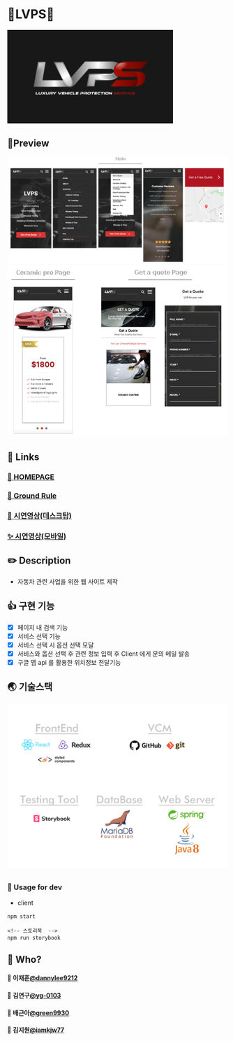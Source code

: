 # 🚕LVPS🚗

<img src="https://github.com/FDS-18-Final-Project/lvps/blob/develop/src/assets/logo_readme.PNG?raw=true" />

<div style="margin-bottom:30px"></div>

## 🗽Preview

<img src="https://github.com/FDS-18-Final-Project/lvps/blob/develop/src/assets/readme_01.PNG?raw=true" />
<img src="https://github.com/FDS-18-Final-Project/lvps/blob/develop/src/assets/readme_02.PNG?raw=true" />

<div style="margin-bottom:30px"></div>

## :wave: Links

### [🎲 HOMEPAGE](https://lvps.ca/)

### [🧱 Ground Rule](https://trello.com/b/vyPEnPyt/lvps)

### [🎉 시연영상(데스크탑)](https://www.loom.com/share/68f44f1bc133419ea500c3c06b3dce9d)

### [✨ 시연영상(모바일)](https://www.loom.com/share/1de6593ea320467c82a4a0a66dbedeee)

<div style="margin-bottom:30px"></div>

## ✏️ Description

- 자동차 관련 사업을 위한 웹 사이트 제작

<div style="margin-bottom:30px"></div>

## 👍 구현 기능

- [x] 페이지 내 검색 기능
- [x] 서비스 선택 기능
- [x] 서비스 선택 시 옵션 선택 모달
- [x] 서비스와 옵션 선택 후 관련 정보 입력 후 Client 에게 문의 메일 발송
- [x] 구글 맵 api 를 활용한 위치정보 전달기능

<div style="margin-bottom:30px"></div>

## 🌏 기술스택

<img src="https://github.com/FDS-18-Final-Project/lvps/blob/develop/src/assets/readme_03.PNG?raw=true" />

<div style="margin-bottom:30px"></div>

### 📘 Usage for dev

- client

```
npm start

<!-- 스토리북  -->
npm run storybook
```

<div style="margin-bottom:30px"></div>

## 🤔 Who?

#### 👨 이재훈[@dannylee9212](https://github.com/dannylee9212)

#### 👦 김연구[@yg-0103](https://github.com/yg-0103)

#### 👩 배근아[@green9930](https://github.com/green9930)

#### 👸 김지원[@iamkjw77](https://github.com/iamkjw77)

